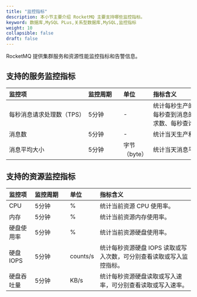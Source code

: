 ```yaml
---
title: "监控指标"
description: 本小节主要介绍 RocketMQ 主要支持哪些监控指标。 
keyword: 数据库,MySQL PLus,关系型数据库,MySQL,监控指标
weight: 10
collapsible: false
draft: false
---
```


RocketMQ 提供集群服务和资源性能监控指标和告警信息。

## 支持的服务监控指标

| <span style="display:inline-block;width:200px">监控项</span> | <span style="display:inline-block;width:80px">监控周期</span> | <span style="display:inline-block;width:60px">单位</span> | <span style="display:inline-block;width:320px">指标含义</span> |
| :----------------------------------------------------------- | :----------------------------------------------------------- | :-------------------------------------------------------- | :----------------------------------------------------------- |
| 每秒消息请求处理数（TPS）                                    | 5分钟                                                        | -                                                         | 统计每秒生产的消息数、每秒消费的消息数、每秒查到消息的请求数、每秒未查到消息的请求数、每秒查询消息的总请求数。 |
| 消息数                                                       | 5分钟                                                        | -                                                         | 统计当天生产和消费的消息总数。                               |
| 消息平均大小                                                 | 5分钟                                                        | 字节（byte）                                              | 统计当天消息平均大小。                                       |

## 支持的资源监控指标

| 监控项 | <span style="display:inline-block;width:80px">监控周期</span> | <span style="display:inline-block;width:60px">单位</span> | 指标含义 |
|:--- |:--- |:--- |:--- |
| CPU | 5分钟 | % | 统计当前资源 CPU 使用率。 |
| 内存 | 5分钟 | % | 统计当前资源内存使用率。 |
| 硬盘使用率 | 5分钟 | % | 统计当前资源硬盘使用率。 |
| 硬盘 IOPS | 5分钟 | counts/s | 统计每秒资源硬盘 IOPS 读取或写入次数，可分别查看读取或写入监控指标。 |
| 硬盘吞吐量 | 5分钟 | KB/s | 统计每秒资源硬盘读取或写入速率，可分别查看读取或写入速率。 |
